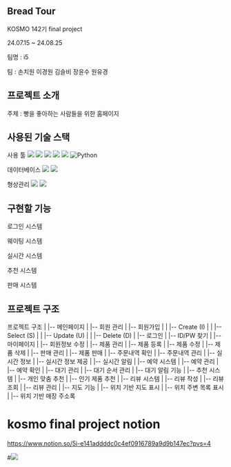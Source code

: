 ## Bread Tour

KOSMO 142기 final project

24.07.15 ~ 24.08.25

팀명   : i5

팀     : 손치원 이경원 김슬비 장윤수 원유경

## 프로젝트 소개

주제    : 빵을 좋아하는 사람들을 위한 홈페이지

## 사용된 기술 스택
사용 툴
<img src="https://img.shields.io/badge/java-007396?style=for-the-badge&logo=OpenJDK&logoColor=white"> 
<img src="https://img.shields.io/badge/Spring-6DB33F?style=for-the-badge&logo=Spring&logoColor=white"> 
<img src="https://img.shields.io/badge/Javascript-F7DF1E?style=for-the-badge&logo=javascript&logoColor=FFF"/> 
<img src="https://img.shields.io/badge/HTML5-E34F26?style=for-the-badge&logo=html5&logoColor=FFF"/>
<img src="https://img.shields.io/badge/CSS3-1572B6?style=for-the-badge&logo=css3&logoColor=FFF"/> 
![Python](https://img.shields.io/badge/python-3670A0?style=for-the-badge&logo=python&logoColor=ffdd54)

데이터베이스
<img src="https://img.shields.io/badge/oracle-F80000?style=for-the-badge&logo=oracle&logoColor=white">
<img src="https://img.shields.io/badge/MySQL-4479A1?style=for-the-badge&logo=MySQL&logoColor=white">

형상관리
<img src="https://img.shields.io/badge/github-181717?style=for-the-badge&logo=github&logoColor=white">
<img src="https://img.shields.io/badge/notion-000000?style=for-the-badge&logo=notion&logoColor=white">

## 구현할 기능

로그인 시스템

웨이팅 시스템

실시간 시스템

추천 시스템

판매 시스템

## 프로젝트 구조

프로젝트 구조
|
|-- 메인페이지
|
|-- 회원 관리
|   |-- 회원가입
|   |   |-- Create (I)
|   |   |-- Select (S)
|   |   |-- Update (U)
|   |   |-- Delete (D)
|   |-- 로그인
|   |-- ID/PW 찾기
|   |-- 마이페이지
|       |-- 회원정보 수정
|
|-- 제품 관리
|   |-- 제품 등록
|   |-- 제품 수정
|   |-- 제품 삭제
|
|-- 판매 관리
|   |-- 제품 판매
|   |-- 주문내역 확인
|   |-- 주문내역 관리
|
|-- 실시간 정보
|   |-- 실시간 정보 제공
|   |-- 실시간 알림
|
|-- 예약 시스템
|   |-- 예약 관리
|   |-- 예약 확인
|
|-- 대기 관리
|   |-- 대기 순서 관리
|   |-- 대기 알림 기능
|
|-- 추천 시스템
|   |-- 개인 맞춤 추천
|   |-- 인기 제품 추천
|
|-- 리뷰 시스템
|   |-- 리뷰 작성
|   |-- 리뷰 조회
|   |-- 리뷰 관리
|
|-- 지도 기능
|   |-- 위치 기반 지도 표시
|   |-- 위치 주변 목록 표시
|   |-- 위치 기반 매장 주소록


# kosmo final project notion

https://www.notion.so/5i-e141addddc0c4ef0916789a9d9b147ec?pvs=4

#<a href="https://hits.seeyoufarm.com"><img src="https://hits.seeyoufarm.com/api/count/incr/badge.svg?url=https%3A%2F%2Fgithub.com%2Fchiwonson%2Fkosmo-final-project&count_bg=%2379C83D&title_bg=%23555555&icon=&icon_color=%23E7E7E7&title=hits&edge_flat=false"/></a>            
